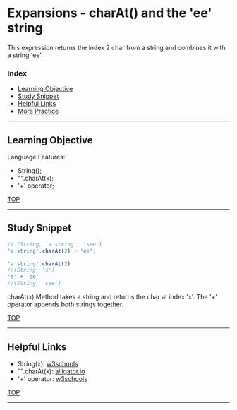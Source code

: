 # Expansions - charAt() and the 'ee' string

This expression returns the index 2 char from a string and combines it with a string 'ee'.

### Index
* [Learning Objective](#learning-objective)
* [Study Snippet](#study-snippet)
* [Helpful Links](#helpful-links)
* [More Practice](https://elewa-academy.github.io/12345-345)

___

## Learning Objective

Language Features:
* String();
* "".charAt(x);
* '+' operator;

[TOP](#index)

___
 
## Study Snippet

```js
// (String, 'a string', 'see')
'a string'.charAt(2) + 'ee';

'a string'.charAt(2)
//(String, 's')
's' + 'ee'
//(String, 'see')
```

charAt(x) Method takes a string and returns the char at index 'x'. 
The '+' operator appends both strings together. 

[TOP](#index)

___

## Helpful Links
* String(x): [w3schools](https://www.w3schools.com/jsref/jsref_string.asp)
* "".charAt(x):  [alligator.io](https://alligator.io/js/charat-string-method/)
* '+' operator: [w3schools](https://www.w3schools.com/js/js_operators.asp)

[TOP](#index)



___
